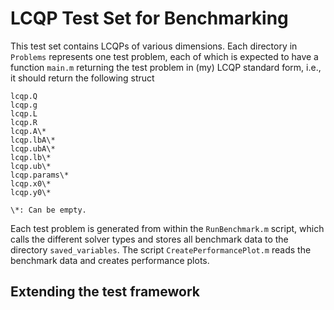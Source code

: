 # LCQP Test Set for Benchmarking
This test set contains LCQPs of various dimensions. Each directory in `Problems` represents one test problem, each of which is expected to have a function `main.m` returning the test problem in (my) LCQP standard form, i.e., it should return the following struct
```
lcqp.Q
lcqp.g
lcqp.L
lcqp.R
lcqp.A\*
lcqp.lbA\*
lcqp.ubA\*
lcqp.lb\*
lcqp.ub\*
lcqp.params\*
lcqp.x0\*
lcqp.y0\*

\*: Can be empty.
```

Each test problem is generated from within the `RunBenchmark.m` script, which calls the different solver types and stores all benchmark data to the directory `saved_variables`. The script `CreatePerformancePlot.m` reads the benchmark data and creates performance plots.

## Extending the test framework

